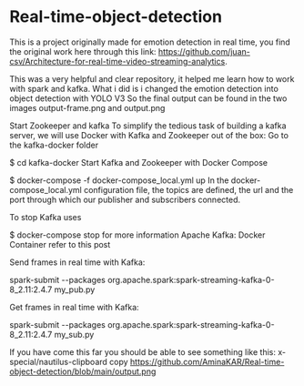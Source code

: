 # Real-time-object-detection
This is a project originally made for emotion detection in real time, you find the original work here  through this link: https://github.com/juan-csv/Architecture-for-real-time-video-streaming-analytics.



This was a very helpful and clear repository, it helped me learn how to work with spark and kafka.
What i did is i changed the emotion detection into object detection with YOLO V3
So the final output can be found in the two images output-frame.png and output.png

Start Zookeeper and kafka
To simplify the tedious task of building a kafka server, we will use Docker with Kafka and Zookeeper out of the box: Go to the kafka-docker folder

$ cd kafka-docker 
Start Kafka and Zookeeper with Docker Compose

$ docker-compose -f docker-compose_local.yml up 
In the docker-compose_local.yml configuration file, the topics are defined, the url and the port through which our publisher and subscribers connected.

To stop Kafka uses

$ docker-compose stop 
for more information Apache Kafka: Docker Container refer to this post

Send frames in real time with Kafka:

spark-submit --packages org.apache.spark:spark-streaming-kafka-0-8_2.11:2.4.7  my_pub.py

Get frames in real time with Kafka:


spark-submit --packages org.apache.spark:spark-streaming-kafka-0-8_2.11:2.4.7  my_sub.py

If you have come this far you should be able to see something like this:
x-special/nautilus-clipboard
copy
https://github.com/AminaKAR/Real-time-object-detection/blob/main/output.png
